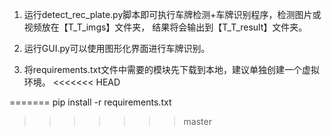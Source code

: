 1. 运行detect_rec_plate.py脚本即可执行车牌检测+车牌识别程序，检测图片或视频放在【T_T_imgs】文件夹，
    结果将会输出到【T_T_result】文件夹。

2. 运行GUI.py可以使用图形化界面进行车牌识别。
3. 将requirements.txt文件中需要的模块先下载到本地，建议单独创建一个虚拟环境。
<<<<<<< HEAD
   
=======
   pip install -r requirements.txt
>>>>>>> master
